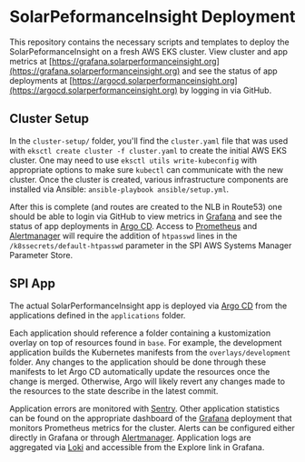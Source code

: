 # SolarPeformanceInsight Deployment

This repository contains the necessary scripts and templates to deploy
the SolarPeformanceInsight on a fresh AWS EKS cluster. View cluster
and app metrics at
[https://grafana.solarperformanceinsight.org](https://grafana.solarperformanceinsight.org)
and see the status of app deployments at
[https://argocd.solarperformanceinsight.org](https://argocd.solarperformanceinsight.org)
by logging in via GitHub.

## Cluster Setup

In the `cluster-setup/` folder, you'll find the `cluster.yaml` file that
was used with ``eksctl create cluster -f cluster.yaml`` to create the
initial AWS EKS cluster. One may need to use ``eksctl utils
write-kubeconfig`` with appropriate options to make sure ``kubectl``
can communicate with the new cluster. Once the cluster is created,
various infrastructure components are installed via Ansible:
``ansible-playbook ansible/setup.yml``.


After this is complete (and routes are created to the NLB in Route53)
one should be able to login via GitHub to view metrics in [Grafana](https://grafana.solarperformanceinsight.org)
and see the status of app deployments in [Argo CD](https://argocd.solarperformanceinsight.org).
Access to [Prometheus](https://prometheus.solarperformanceinsight.org)
and [Alertmanager](https://alertmanager.solarperformanceinsight.org)
will require the addition of ``htpasswd`` lines in the
`/k8ssecrets/default-htpasswd` parameter in the SPI AWS Systems
Manager Parameter Store.

## SPI App

The actual SolarPerformanceInsight app is deployed via [Argo
CD](https://argocd.solarperformanceinsight.org) from the applications
defined in the ``applications`` folder.


Each application should reference a folder containing a kustomization overlay
on top of resources found in ``base``. For example, the development application
builds the Kubernetes manifests from the `overlays/development` folder. Any
changes to the application should be done through these manifests to let Argo CD
automatically update the resources once the change is merged. Otherwise,
Argo will likely revert any changes made to the resources to the state describe
in the latest commit.


Application errors are monitored with [Sentry](https://sentry.io/organizations/solar-performance-insight/issues/).
Other application statistics can be found on the appropriate dashboard of the
[Grafana](https://grafana.solarperformanceinsight.org) deployment that monitors
Prometheus metrics for the cluster. Alerts can be configured either directly
in Grafana or through [Alertmanager](https://alertmanager.solarperformanceinsight.org).
Application logs are aggregated via [Loki](https://grafana.solarperformanceinsight.org/explore)
and accessible from the Explore link in Grafana.
